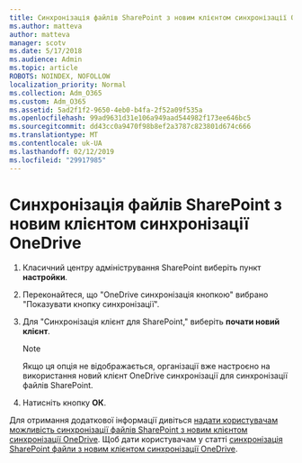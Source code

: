 ```yaml
---
title: Синхронізація файлів SharePoint з новим клієнтом синхронізації OneDrive
ms.author: matteva
author: matteva
manager: scotv
ms.date: 5/17/2018
ms.audience: Admin
ms.topic: article
ROBOTS: NOINDEX, NOFOLLOW
localization_priority: Normal
ms.collection: Adm_O365
ms.custom: Adm_O365
ms.assetid: 5ad2f1f2-9650-4eb0-b4fa-2f52a09f535a
ms.openlocfilehash: 99ad9631d31e106a949aad544982f173ee646bc5
ms.sourcegitcommit: dd43cc0a9470f98b8ef2a3787c823801d674c666
ms.translationtype: MT
ms.contentlocale: uk-UA
ms.lasthandoff: 02/12/2019
ms.locfileid: "29917985"
---
```

# <a name="sync-sharepoint-files-with-the-new-onedrive-sync-client"></a>Синхронізація файлів SharePoint з новим клієнтом синхронізації OneDrive

1. Класичний центру адміністрування SharePoint виберіть пункт **настройки**.
    
2. Переконайтеся, що "OneDrive синхронізація кнопкою" вибрано "Показувати кнопку синхронізації".
    
3. Для "Синхронізація клієнт для SharePoint," виберіть **почати новий клієнт**.
    
    > [!NOTE]
    > Якщо ця опція не відображається, організації вже настроєно на використання новий клієнт OneDrive синхронізації для синхронізації файлів SharePoint. 
  
4. Натисніть кнопку **ОК**.
    
Для отримання додаткової інформації дивіться [надати користувачам можливість синхронізації файлів SharePoint з новим клієнтом синхронізації OneDrive](https://go.microsoft.com/fwlink/?linkid=866433). Щоб дати користувачам у статті [синхронізація SharePoint файли з новим клієнтом синхронізації OneDrive](https://go.microsoft.com/fwlink/?linkid=866427).
  

